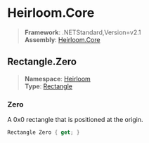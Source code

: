 # Heirloom.Core

> **Framework**: .NETStandard,Version=v2.1  
> **Assembly**: [Heirloom.Core][0]  

## Rectangle.Zero

> **Namespace**: [Heirloom][0]  
> **Type**: [Rectangle][1]  

### Zero

A 0x0 rectangle that is positioned at the origin.

```cs
Rectangle Zero { get; }
```

[0]: ../Heirloom.Core.md
[1]: Heirloom.Rectangle.md
